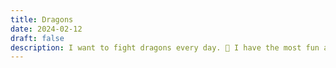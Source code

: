 ```yaml
---
title: Dragons
date: 2024-02-12
draft: false
description: I want to fight dragons every day. 🐉 I have the most fun attacking and defeating big problems.
---
```

